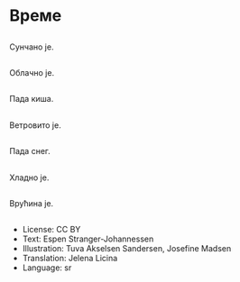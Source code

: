 # Време

##
Сунчано је.

##
Облачно је.

##
Пада киша.

##
Ветровито је.

##
Пада снег.

##
Хладно је.

##
Врућина је.

##
* License: CC BY
* Text: Espen Stranger-Johannessen
* Illustration: Tuva Akselsen Sandersen, Josefine Madsen
* Translation: Jelena Licina
* Language: sr
